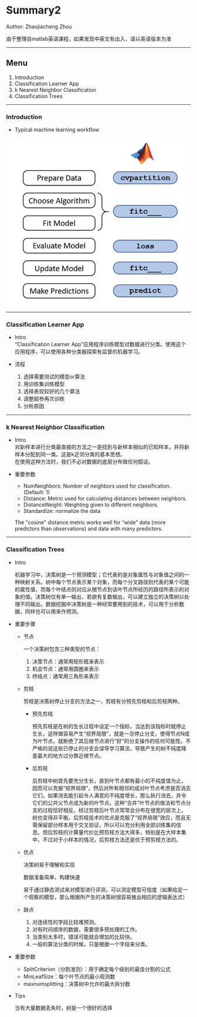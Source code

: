 # Summary2

Author: Zhaojiacheng Zhou

由于整理自matlab英语课程，如果发现中英文有出入，请以英语版本为准

---

## Menu

1. Introduction
2. Classification Learner App
3. k Nearest Neighbor Classification
4. Classification Trees

---

### Introduction

- Typical machine learning workflow

![workflow](matlabMLflow.png)

---

### Classification Learner App

- Intro  
  “Classification Learner App”应用程序训练模型对数据进行分类。使用这个应用程序，可以使用各种分类器探索有监督的机器学习。

- 流程  
  1. 选择需要测试的模型or算法
  2. 用训练集训练模型
  3. 选择表现较好的几个算法
  4. 调整超参再次训练
  5. 分析原因

---

### k Nearest Neighbor Classification

- Intro  
  对新样本进行分类最直接的方法之一是找到与新样本相似的已知样本，并将新样本分配到同一类。这是k近邻分类的基本思想。  
  在使用这种方法时，我们不必对数据的底层分布做任何假设。
- 重要参数
  - NumNeighbors: Number of neighbors used for classification. (Default: 1)
  - Distance: Metric used for calculating distances between neighbors.
  - DistanceWeight: Weighting given to different neighbors.
  - Standardize: normalize the data

  The "cosine" distance metric works well for “wide” data (more predictors than observations) and data with many predictors.

---

### Classification Trees

- Intro

    机器学习中，决策树是一个预测模型；它代表的是对象属性与对象值之间的一种映射关系。树中每个节点表示某个对象，而每个分叉路径则代表的某个可能的属性值，而每个叶结点则对应从根节点到该叶节点所经历的路径所表示的对象的值。决策树仅有单一输出，若欲有复数输出，可以建立独立的决策树以处理不同输出。数据挖掘中决策树是一种经常要用到的技术，可以用于分析数据，同样也可以用来作预测。

- 重要步骤

  - 节点

    一个决策树包含三种类型的节点：
    1. 决策节点：通常用矩形框来表示
    2. 机会节点：通常用圆圈来表示
    3. 终结点：通常用三角形来表示

  - 剪枝

    剪枝是决策树停止分支的方法之一，剪枝有分预先剪枝和后剪枝两种。

    - 预先剪枝

        预先剪枝是在树的生长过程中设定一个指标，当达到该指标时就停止生长，这样做容易产生“视界局限”，就是一旦停止分支，使得节点N成为叶节点，就断绝了其后继节点进行“好”的分支操作的任何可能性。不严格的说这些已停止的分支会误导学习算法，导致产生的树不纯度降差最大的地方过分靠近根节点。

    - 后剪枝

        后剪枝中树首先要充分生长，直到叶节点都有最小的不纯度值为止，因而可以克服“视界局限”。然后对所有相邻的成对叶节点考虑是否消去它们，如果消去能引起令人满意的不纯度增长，那么执行消去，并令它们的公共父节点成为新的叶节点。这种“合并”叶节点的做法和节点分支的过程恰好相反，经过剪枝后叶节点常常会分布在很宽的层次上，树也变得非平衡。后剪枝技术的优点是克服了“视界局限”效应，而且无需保留部分样本用于交叉验证，所以可以充分利用全部训练集的信息。但后剪枝的计算量代价比预剪枝方法大得多，特别是在大样本集中，不过对于小样本的情况，后剪枝方法还是优于预剪枝方法的。

  - 优点

    决策树易于理解和实现

    数据准备简单，构建快速

    易于通过静态测试来对模型进行评测，可以测定模型可信度（如果给定一个观察的模型，那么根据所产生的决策树很容易推出相应的逻辑表达式）

  - 缺点

    1. 对连续性的字段比较难预测。
    2. 对有时间顺序的数据，需要很多预处理的工作。
    3. 当类别太多时，错误可能就会增加的比较快。
    4. 一般的算法分类的时候，只是根据一个字段来分类。

- 重要参数
  - SplitCriterion（分割准则）：用于确定每个级别的最佳分割的公式
  - MinLeafSize：每个叶节点的最小观测数
  - maxnumsplitting：决策树中允许的最大拆分数

- Tips

    当有大量数据丢失时，树是一个很好的选择
